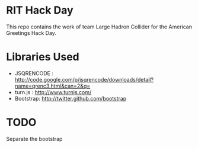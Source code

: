 RIT Hack Day
===========

This repo contains the work of team Large Hadron Collider for 
the American Greetings Hack Day.



Libraries Used
==============
* JSQRENCODE : http://code.google.com/p/jsqrencode/downloads/detail?name=qrenc3.html&can=2&q=
* turn.js : http://www.turnjs.com/
* Bootstrap: http://twitter.github.com/bootstrap

TODO
=====

Separate the bootstrap